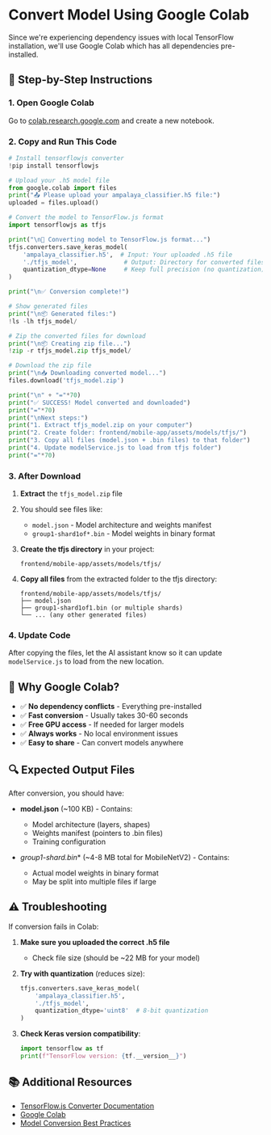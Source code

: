 # Convert Model Using Google Colab

Since we're experiencing dependency issues with local TensorFlow installation, we'll use Google Colab which has all dependencies pre-installed.

## 🚀 Step-by-Step Instructions

### 1. Open Google Colab
Go to [colab.research.google.com](https://colab.research.google.com) and create a new notebook.

### 2. Copy and Run This Code

```python
# Install tensorflowjs converter
!pip install tensorflowjs

# Upload your .h5 model file
from google.colab import files
print("📤 Please upload your ampalaya_classifier.h5 file:")
uploaded = files.upload()

# Convert the model to TensorFlow.js format
import tensorflowjs as tfjs

print("\n🔄 Converting model to TensorFlow.js format...")
tfjs.converters.save_keras_model(
    'ampalaya_classifier.h5',  # Input: Your uploaded .h5 file
    './tfjs_model',             # Output: Directory for converted files
    quantization_dtype=None     # Keep full precision (no quantization)
)

print("\n✅ Conversion complete!")

# Show generated files
print("\n📦 Generated files:")
!ls -lh tfjs_model/

# Zip the converted files for download
print("\n📦 Creating zip file...")
!zip -r tfjs_model.zip tfjs_model/

# Download the zip file
print("\n📥 Downloading converted model...")
files.download('tfjs_model.zip')

print("\n" + "="*70)
print("✅ SUCCESS! Model converted and downloaded")
print("="*70)
print("\nNext steps:")
print("1. Extract tfjs_model.zip on your computer")
print("2. Create folder: frontend/mobile-app/assets/models/tfjs/")
print("3. Copy all files (model.json + .bin files) to that folder")
print("4. Update modelService.js to load from tfjs folder")
print("="*70)
```

### 3. After Download

1. **Extract** the `tfjs_model.zip` file
2. You should see files like:
   - `model.json` - Model architecture and weights manifest
   - `group1-shard1of*.bin` - Model weights in binary format

3. **Create the tfjs directory** in your project:
   ```
   frontend/mobile-app/assets/models/tfjs/
   ```

4. **Copy all files** from the extracted folder to the tfjs directory:
   ```
   frontend/mobile-app/assets/models/tfjs/
   ├── model.json
   ├── group1-shard1of1.bin (or multiple shards)
   └── ... (any other generated files)
   ```

### 4. Update Code

After copying the files, let the AI assistant know so it can update `modelService.js` to load from the new location.

## 📝 Why Google Colab?

- ✅ **No dependency conflicts** - Everything pre-installed
- ✅ **Fast conversion** - Usually takes 30-60 seconds
- ✅ **Free GPU access** - If needed for larger models
- ✅ **Always works** - No local environment issues
- ✅ **Easy to share** - Can convert models anywhere

## 🔍 Expected Output Files

After conversion, you should have:

- **model.json** (~100 KB) - Contains:
  - Model architecture (layers, shapes)
  - Weights manifest (pointers to .bin files)
  - Training configuration

- **group1-shard*.bin** (~4-8 MB total for MobileNetV2) - Contains:
  - Actual model weights in binary format
  - May be split into multiple files if large

## ⚠️ Troubleshooting

If conversion fails in Colab:

1. **Make sure you uploaded the correct .h5 file**
   - Check file size (should be ~22 MB for your model)
   
2. **Try with quantization** (reduces size):
   ```python
   tfjs.converters.save_keras_model(
       'ampalaya_classifier.h5',
       './tfjs_model',
       quantization_dtype='uint8'  # 8-bit quantization
   )
   ```

3. **Check Keras version compatibility**:
   ```python
   import tensorflow as tf
   print(f"TensorFlow version: {tf.__version__}")
   ```

## 📚 Additional Resources

- [TensorFlow.js Converter Documentation](https://www.tensorflow.org/js/guide/conversion)
- [Google Colab](https://colab.research.google.com)
- [Model Conversion Best Practices](https://www.tensorflow.org/js/guide/conversion#converting_keras_models)
